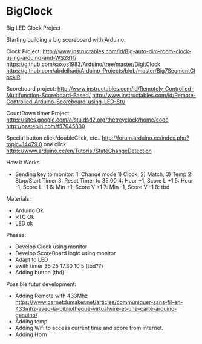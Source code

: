 # BigClock
Big LED Clock Project

Starting building a big scoreboard with Arduino.

Clock Project: 
http://www.instructables.com/id/Big-auto-dim-room-clock-using-arduino-and-WS2811/
https://github.com/saxos1983/Arduino/tree/master/DigitClock
https://github.com/abdelhadj/Arduino_Projects/blob/master/Big7SegmentClockIR

Scoreboard project:
http://www.instructables.com/id/Remotely-Controlled-Multifunction-Scoreboard-Based/
http://www.instructables.com/id/Remote-Controlled-Arduino-Scoreboard-using-LED-Str/

CountDown timer Project:
https://sites.google.com/a/stu.dsd2.org/thetreyclock/home/code
http://pastebin.com/f57045830

Special button click/doubleClick, etc..
http://forum.arduino.cc/index.php?topic=14479.0
one click https://www.arduino.cc/en/Tutorial/StateChangeDetection

How it Works
- Sending key to monitor:
1:  Change mode 1) Clock, 2) Match, 3) Temp
2:  Stop/Start Timer
3:  Reset Timer to 35:00 
4: Hour +1, Score L +1
5: Hour -1, Score L -1
6: Min +1, Score V +1
7: Min -1, Score V -1
8: tbd


Materials:
- Arduino Ok
- RTC Ok
- LED ok

Phases:
- Develop Clock using monitor
- Develop ScoreBoard logic using monitor
- Adapt to LED
- swith timer 35 25 17.30 10 5  (tbd??)
- Adding button (tbd)


Possible futur development:
- Adding Remote with 433Mhz https://www.carnetdumaker.net/articles/communiquer-sans-fil-en-433mhz-avec-la-bibliotheque-virtualwire-et-une-carte-arduino-genuino/
- Adding temp
- Adding Wifi to access current time and score from internet.
- Adding Horn
